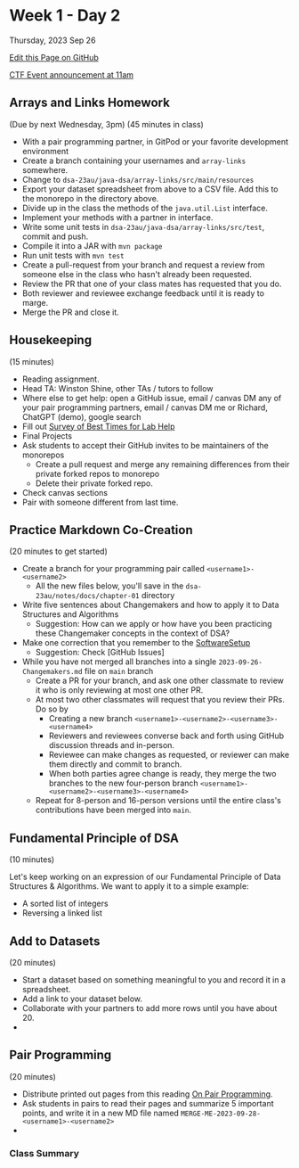 # Week 1 - Day 2
Thursday, 2023 Sep 26

[Edit this Page on GitHub](https://github.com/TheEvergreenStateCollege/upper-division-cs/edit/main/dsa-23au/notes/docs/week-01/2023-09-28.md)

[CTF Event announcement at 11am](2023-09-26-ctf-event.md)

## Arrays and Links Homework
(Due by next Wednesday, 3pm)
(45 minutes in class)

* With a pair programming partner, in GitPod or your favorite development environment
* Create a branch containing your usernames and `array-links` somewhere.
* Change to `dsa-23au/java-dsa/array-links/src/main/resources` 
* Export your dataset spreadsheet from above to a CSV file. Add this to the monorepo in the directory above.
* Divide up in the class the methods of the `java.util.List` interface.
* Implement your methods with a partner in interface.
* Write some unit tests in `dsa-23au/java-dsa/array-links/src/test`, commit and push.
* Compile it into a JAR with `mvn package`
* Run unit tests with `mvn test`
* Create a pull-request from your branch and request a review from someone else in the class who hasn't already been requested.
* Review the PR that one of your class mates has requested that you do.
* Both reviewer and reviewee exchange feedback until it is ready to marge.
* Merge the PR and close it.

## Housekeeping
(15 minutes)

* Reading assignment.
* Head TA: Winston Shine, other TAs / tutors to follow
* Where else to get help: open a GitHub issue, email / canvas DM any of your pair programming partners, email / canvas DM me or Richard, ChatGPT (demo), google search
* Fill out [Survey of Best Times for Lab Help](LabHelpSurvey.md)
* Final Projects 
* Ask students to accept their GitHub invites to be maintainers of the monorepos
  * Create a pull request and merge any remaining differences from their private forked repos to monorepo
  * Delete their private forked repo.
* Check canvas sections
* Pair with someone different from last time.

## Practice Markdown Co-Creation
(20 minutes to get started)

* Create a branch for your programming pair called `<username1>-<username2>`
  * All the new files below, you'll save in the `dsa-23au/notes/docs/chapter-01` directory
* Write five sentences about Changemakers and how to apply it to Data Structures and Algorithms
  * Suggestion: How can we apply or how have you been practicing these Changemaker concepts in the context of DSA?
* Make one correction that you remember to the [SoftwareSetup](../SoftwareSetup.md)
  * Suggestion: Check [GitHub Issues]
* While you have not merged all branches into a single `2023-09-26-Changemakers.md` file on `main` branch
  * Create a PR for your branch, and ask one other classmate to review it who is only reviewing at most one other PR.
  * At most two other classmates will request that you review their PRs. Do so by
    * Creating a new branch `<username1>-<username2>-<username3>-<username4>`
    * Reviewers and reviewees converse back and forth using GitHub discussion threads and in-person.
    * Reviewee can make changes as requested, or reviewer can make them directly and commit to branch.
    * When both parties agree change is ready, they merge the two branches to the new four-person branch `<username1>-<username2>-<username3>-<username4>`
  * Repeat for 8-person and 16-person versions until the entire class's contributions have been merged into `main`.

## Fundamental Principle of DSA
(10 minutes)

Let's keep working on an expression of our Fundamental Principle of Data Structures & Algorithms.
We want to apply it to a simple example:

  * A sorted list of integers
  * Reversing a linked list

## Add to Datasets
(20 minutes)

* Start a dataset based on something meaningful to you and record it in a spreadsheet.
* Add a link to your dataset below.
* Collaborate with your partners to add more rows until you have about 20.
* 

## Pair Programming 
(20 minutes)

* Distribute printed out pages from this reading [On Pair Programming](https://martinfowler.com/articles/on-pair-programming.html).
* Ask students in pairs to read their pages and summarize 5 important points, and write it in a new MD file
  named `MERGE-ME-2023-09-28-<username1>-<username2>`
* 

### Class Summary

